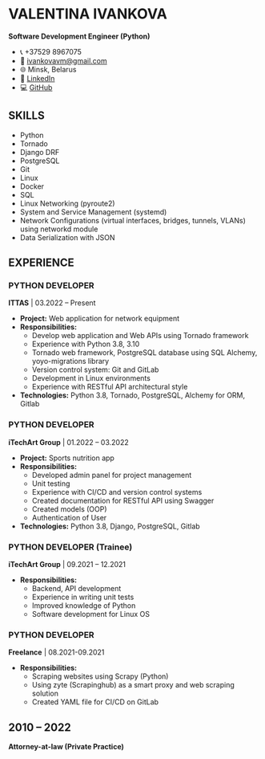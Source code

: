 # VALENTINA IVANKOVA

**Software Development Engineer (Python)**

- 📞 +37529 8967075
- 📧 ivankovavm@gmail.com
- 🌐 Minsk, Belarus
- 💼 [LinkedIn](https://www.linkedin.com/in/valentina-ivankova-37aa6b43)
- 💻 [GitHub](https://github)

## SKILLS

- Python
- Tornado
- Django DRF
- PostgreSQL
- Git
- Linux
- Docker
- SQL
- Linux Networking (pyroute2)
- System and Service Management (systemd)
- Network Configurations (virtual interfaces, bridges, tunnels, VLANs) using networkd module
- Data Serialization with JSON

## EXPERIENCE

### PYTHON DEVELOPER
**ITTAS** | 03.2022 – Present

- **Project:** Web application for network equipment
- **Responsibilities:**
  - Develop web application and Web APIs using Tornado framework
  - Experience with Python 3.8, 3.10
  - Tornado web framework, PostgreSQL database using SQL Alchemy, yoyo-migrations library
  - Version control system: Git and GitLab
  - Development in Linux environments
  - Experience with RESTful API architectural style
- **Technologies:** Python 3.8, Tornado, PostgreSQL, Alchemy for ORM, Gitlab

### PYTHON DEVELOPER
**iTechArt Group** | 01.2022 – 03.2022

- **Project:** Sports nutrition app
- **Responsibilities:**
  - Developed admin panel for project management
  - Unit testing
  - Experience with CI/CD and version control systems
  - Created documentation for RESTful API using Swagger
  - Created models (OOP)
  - Authentication of User
- **Technologies:** Python 3.8, Django, PostgreSQL, Gitlab

### PYTHON DEVELOPER (Trainee)
**iTechArt Group** | 09.2021 – 12.2021

- **Responsibilities:**
  - Backend, API development
  - Experience in writing unit tests
  - Improved knowledge of Python
  - Software development for Linux OS

### PYTHON DEVELOPER
**Freelance** | 08.2021-09.2021

- **Responsibilities:**
  - Scraping websites using Scrapy (Python)
  - Using zyte (Scrapinghub) as a smart proxy and web scraping solution
  - Created YAML file for CI/CD on GitLab

## 2010 – 2022
**Attorney-at-law (Private Practice)**
